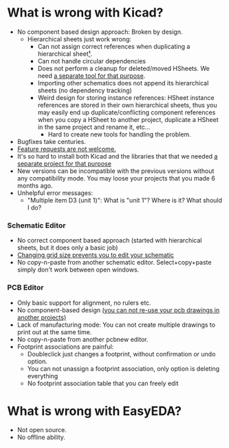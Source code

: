# What is wrong with Kicad?  

- No component based design approach: Broken by design.
  - Hierarchical sheets just work wrong:
    - Can not assign correct references when duplicating a hierarchical sheet[**¹**](https://github.com/aktos-io/kicad-tools/blob/master/kicad-fix-refs).
    - Can not handle circular dependencies 
    - Does not perform a cleanup for deleted/moved HSheets. We need [a separate tool for that purpose](https://github.com/aktos-io/kicad-tools/blob/master/kicad-cleanup-sheets). 
    - Importing other schematics does not append its hierarchical sheets (no dependency tracking)
    - Weird design for storing instance references: HSheet instance references are stored in their own hierarchical sheets, thus you may easily end up duplicate/conflicting component references when you copy a HSheet to another project, duplicate a HSheet in the same project and rename it, etc... 
      - Hard to create new tools for handling the problem.
- Bugfixes take centuries. 
- [Feature requests are not welcome.](https://forum.kicad.info/t/can-i-merge-2-separate-kicad-board-designs-into-new-pcb-layout/821/14?u=ceremcem)
- It's so hard to install both Kicad and the libraries that that we needed [a separate project for that purpose](https://github.com/aktos-io/kicad-install)
- New versions can be incompatible with the previous versions without any compatibility mode. You may loose your projects that you made 6 months ago. 
- Unhelpful error messages:
  - "Multiple item D3 (unit 1)": What is "unit 1"? Where is it? What should I do?

### Schematic Editor 

- No correct component based approach (started with hierarchical sheets, but it does only a basic job)
- [Changing grid size prevents you to edit your schematic](https://forum.kicad.info/t/shematic-wire-can-not-be-connected/2891)
- No copy-n-paste from another schematic editor. Select+copy+paste simply don't work between open windows.

### PCB Editor

- Only basic support for alignment, no rulers etc.
- No component-based design [(you can not re-use your pcb drawings in another projects)](https://forum.kicad.info/t/can-i-merge-2-separate-kicad-board-designs-into-new-pcb-layout/821)
- Lack of manufacturing mode: You can not create multiple drawings to print out at the same time.
- No copy-n-paste from another pcbnew editor.
- Footprint associations are painful:
  - Doubleclick just changes a footprint, without confirmation or undo option. 
  - You can not unassign a footprint association, only option is deleting everything
  - No footprint association table that you can freely edit

# What is wrong with EasyEDA?

- Not open source. 
- No offline ability. 
